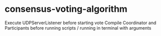 # consensus-voting-algorithm

Execute UDPServerListener before starting vote
Compile Coordinator and Participants before running scripts / running in terminal with arguments
